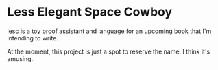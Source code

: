 Less Elegant Space Cowboy
=========================

lesc is a toy proof assistant and language for an upcoming book that I'm
intending to write.

At the moment, this project is just a spot to reserve the name. I think it's
amusing.
